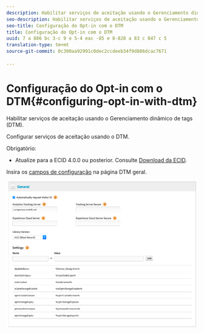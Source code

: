 ```yaml
---
description: Habilitar serviços de aceitação usando o Gerenciamento dinâmico de tags (DTM).
seo-description: Habilitar serviços de aceitação usando o Gerenciamento dinâmico de tags (DTM).
seo-title: Configuração do Opt-in com o DTM
title: Configuração do Opt-in com o DTM
uuid: 7 a 886 bc 3-c 9 e 5-4 eac -85 e 8-828 a 83 c 847 c 5
translation-type: tm+mt
source-git-commit: 0c300aa92991c0dec2ccdeeb34f9d886dcac7671

---
```



# Configuração do Opt-in com o DTM{#configuring-opt-in-with-dtm}

Habilitar serviços de aceitação usando o Gerenciamento dinâmico de tags (DTM).

Configurar serviços de aceitação usando o DTM.

Obrigatório:

* Atualize para a ECID 4.0.0 ou posterior. Consulte [Download da ECID](https://github.com/Adobe-Marketing-Cloud/id-service/releases).

Insira os [campos de configuração](https://marketing.adobe.com/resources/help/en_US/mcvid/api.html) na página DTM geral.

![](assets/DTM-example.png)
